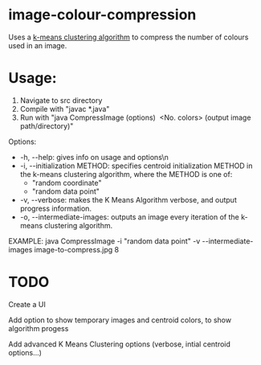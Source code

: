 # image-colour-compression
Uses a [k-means clustering algorithm](https://en.wikipedia.org/wiki/K-means_clustering) to compress the number of colours used in an image.

# Usage:

1. Navigate to src directory
2. Compile with "javac \*.java"
3. Run with "java CompressImage (options) <image input path> <No. colors> (output image path/directory)"

Options:
* -h, --help: gives info on usage and options\n
* -i, --initialization METHOD: specifies centroid initialization METHOD in the k-means clustering algorithm, where the METHOD is one of:
  * "random coordinate"
  * "random data point"
* -v, --verbose: makes the K Means Algorithm verbose, and output progress information.
* -o, --intermediate-images: outputs an image every iteration of the k-means clustering algorithm.

EXAMPLE: java CompressImage -i "random data point" -v --intermediate-images image-to-compress.jpg 8

# TODO

Create a UI

Add option to show temporary images and centroid colors, to show algorithm progess

Add advanced K Means Clustering options (verbose, intial centroid options...)
